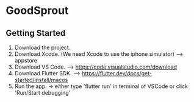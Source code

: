 # GoodSprout

## Getting Started
1. Download the project.
2. Download Xcode. (We need Xcode to use the iphone simulator) --> appstore
3. Download VS Code. --> https://code.visualstudio.com/download
4. Download Flutter SDK. --> https://flutter.dev/docs/get-started/install/macos
5. Run the app. -> either type 'flutter run' in terminal of VSCode or click 'Run/Start debugging'
